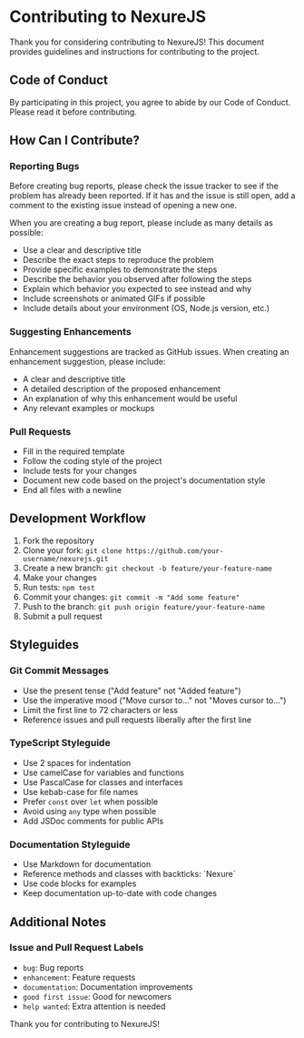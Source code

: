 # Contributing to NexureJS

Thank you for considering contributing to NexureJS! This document provides guidelines and instructions for contributing to the project.

## Code of Conduct

By participating in this project, you agree to abide by our Code of Conduct. Please read it before contributing.

## How Can I Contribute?

### Reporting Bugs

Before creating bug reports, please check the issue tracker to see if the problem has already been reported. If it has and the issue is still open, add a comment to the existing issue instead of opening a new one.

When you are creating a bug report, please include as many details as possible:

- Use a clear and descriptive title
- Describe the exact steps to reproduce the problem
- Provide specific examples to demonstrate the steps
- Describe the behavior you observed after following the steps
- Explain which behavior you expected to see instead and why
- Include screenshots or animated GIFs if possible
- Include details about your environment (OS, Node.js version, etc.)

### Suggesting Enhancements

Enhancement suggestions are tracked as GitHub issues. When creating an enhancement suggestion, please include:

- A clear and descriptive title
- A detailed description of the proposed enhancement
- An explanation of why this enhancement would be useful
- Any relevant examples or mockups

### Pull Requests

- Fill in the required template
- Follow the coding style of the project
- Include tests for your changes
- Document new code based on the project's documentation style
- End all files with a newline

## Development Workflow

1. Fork the repository
2. Clone your fork: `git clone https://github.com/your-username/nexurejs.git`
3. Create a new branch: `git checkout -b feature/your-feature-name`
4. Make your changes
5. Run tests: `npm test`
6. Commit your changes: `git commit -m "Add some feature"`
7. Push to the branch: `git push origin feature/your-feature-name`
8. Submit a pull request

## Styleguides

### Git Commit Messages

- Use the present tense ("Add feature" not "Added feature")
- Use the imperative mood ("Move cursor to..." not "Moves cursor to...")
- Limit the first line to 72 characters or less
- Reference issues and pull requests liberally after the first line

### TypeScript Styleguide

- Use 2 spaces for indentation
- Use camelCase for variables and functions
- Use PascalCase for classes and interfaces
- Use kebab-case for file names
- Prefer `const` over `let` when possible
- Avoid using `any` type when possible
- Add JSDoc comments for public APIs

### Documentation Styleguide

- Use Markdown for documentation
- Reference methods and classes with backticks: \`Nexure\`
- Use code blocks for examples
- Keep documentation up-to-date with code changes

## Additional Notes

### Issue and Pull Request Labels

- `bug`: Bug reports
- `enhancement`: Feature requests
- `documentation`: Documentation improvements
- `good first issue`: Good for newcomers
- `help wanted`: Extra attention is needed

Thank you for contributing to NexureJS!
